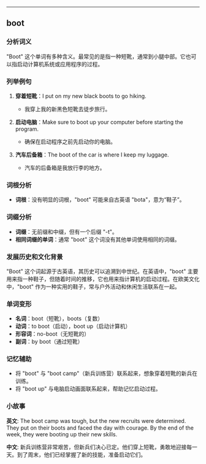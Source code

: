 
---------------
## boot
### 分析词义
"Boot" 这个单词有多种含义。最常见的是指一种短靴，通常到小腿中部。它也可以指启动计算机系统或应用程序的过程。

### 列举例句
1. **穿着短靴**：I put on my new black boots to go hiking.
   - 我穿上我的新黑色短靴去徒步旅行。

2. **启动电脑**：Make sure to boot up your computer before starting the program.
   - 确保在启动程序之前先启动你的电脑。

3. **汽车后备箱**：The boot of the car is where I keep my luggage.
   - 汽车的后备箱是我放行李的地方。

### 词根分析
- **词根**：没有明显的词根，"boot" 可能来自古英语 "bota"，意为“鞋子”。

### 词缀分析
- **词缀**：无前缀和中缀，但有一个后缀 "-t"。
- **相同词缀的单词**：通常 "boot" 这个词没有其他单词使用相同的词缀。

### 发展历史和文化背景
"Boot" 这个词起源于古英语，其历史可以追溯到中世纪。在英语中，"boot" 主要用来指一种鞋子，但随着时间的推移，它也用来指计算机的启动过程。在欧美文化中，"boot" 作为一种实用的鞋子，常与户外活动和休闲生活联系在一起。

### 单词变形
- **名词**：boot（短靴），boots（复数）
- **动词**：to boot（启动），boot up（启动计算机）
- **形容词**：no-boot（无短靴的）
- **副词**：by boot（通过短靴）

### 记忆辅助
- 将 "boot" 与 "boot camp"（新兵训练营）联系起来，想象穿着短靴的新兵在训练。
- 将 "boot up" 与电脑启动画面联系起来，帮助记忆启动过程。

### 小故事
**英文**:
The boot camp was tough, but the new recruits were determined. They put on their boots and faced the day with courage. By the end of the week, they were booting up their new skills.

**中文**:
新兵训练营非常艰苦，但新兵们决心已定。他们穿上短靴，勇敢地迎接每一天。到了周末，他们已经掌握了新的技能，准备启动它们。

